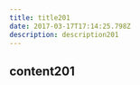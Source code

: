 ```yaml
---
title: title201
date: 2017-03-17T17:14:25.798Z
description: description201
---
```


## content201
  
